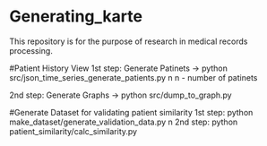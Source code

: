 # Generating_karte
This repository is for the purpose of research in medical records processing.

#Patient History View
1st step:
	Generate Patinets -> python src/json_time_series_generate_patients.py n
	n - number of patinets

2nd step:
	Generate Graphs -> python src/dump_to_graph.py 

#Generate Dataset for validating patient similarity
1st step:
	python make_dataset/generate_validation_data.py n
2nd step:
	python patient_similarity/calc_similarity.py

